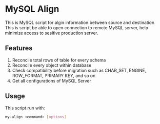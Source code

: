 <h1>MySQL Align</h1>

This is MySQL script for algin information between source and destination. This is script be able to open connection to remote MySQL server, help minimize access to sesitive production server.

<h2>Features</h2>

1. Reconcile total rows of table for every schema
2. Reconcile every object within database
3. Check compatibility before migration such as CHAR_SET, ENGINE, ROW_FORMAT, PRIMARY KEY, and so on.
4. Get all configurations of MySQL Server


<h2>Usage</h2>
This script run with:

```bash
my-align <command> [options]
```
